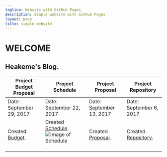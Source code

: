 ```yaml
---
tagline: Website with GitHub Pages
description: Simple website with GitHub Pages
layout: page
title: simple website
---
```



# WELCOME

Heakeme's Blog.
-------------
Project Budget Proposal | Project Schedule | Project Proposal | Project Repository 
-------------------| -----------------|----------------- |------------------------
Date: September 29, 2017 | Date: September 22, 2017 | Date: September 13, 2017 | Date: September 6, 2017 
Created [Budget](https://github.com/TheKeme/SensorEffector/blob/master/DOCUMENTS/DMX512CONTROLLER.docx).  | Created [Schedule](https://github.com/TheKeme/KemeRepository//blob/master/DOCUMENTS/DMX512Schedule.mpp). ![Image of Schedule](https://raw.githubusercontent.com/TheKeme/SensorEffector/master/IMAGES/ProjectSchedule.jpeg) . | Created [Proposal](https://github.com/TheKeme/KemeRepository/blob/master/DOCUMENTS/ProposalContentheakemeWilliams.pdf). | Created [Repository](https://github.com/Thekeme/KemeRepository).


